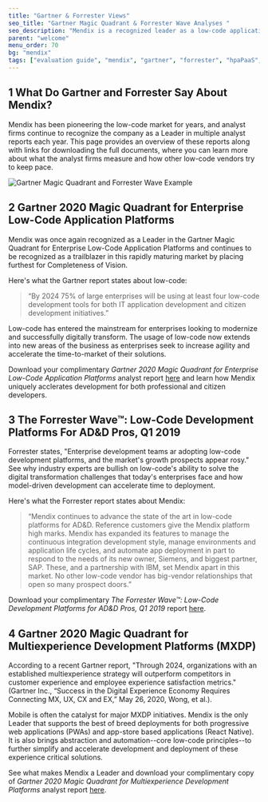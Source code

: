 ```yaml
---
title: "Gartner & Forrester Views"
seo_title: "Gartner Magic Quadrant & Forrester Wave Analyses "
seo_description: "Mendix is a recognized leader as a low-code application development platform by analysts Gartner & Forrester. Visit to learn why."
parent: "welcome"
menu_order: 70
bg: "mendix"
tags: ["evaluation guide", "mendix", "gartner", "forrester", "hpaPaaS", "low-code", "app", LCAP, MXDP, multiexperience]
---
```


## 1 What Do Gartner and Forrester Say About Mendix?

Mendix has been pioneering the low-code market for years, and analyst firms continue to recognize the company as a Leader in multiple analyst reports each year. This page provides an overview of these reports along with links for downloading the full documents, where you can learn more about what the analyst firms measure and how other low-code vendors try to keep pace.

![Gartner Magic Quadrant and Forrester Wave Example](attachments/magic-quadrants.png)

## 2 Gartner 2020 Magic Quadrant for Enterprise Low-Code Application Platforms

Mendix was once again recognized as a Leader in the Gartner Magic Quadrant for Enterprise Low-Code Application Platforms and continues to be recognized as a trailblazer in this rapidly maturing market by placing furthest for Completeness of Vision.

Here's what the Gartner report states about low-code:
<blockquote><p> “By 2024 75% of large enterprises will be using at least four low-code development tools for both IT application development and citizen development initiatives.”</p></blockquote>

Low-code has entered the mainstream for enterprises looking to modernize and successfully digitally transform. The usage of low-code now extends into new areas of the business as enterprises seek to increase agility and accelerate the time-to-market of their solutions.

Download your complimentary *Gartner 2020 Magic Quadrant for Enterprise Low-Code Application Platforms* analyst report [here](https://www.mendix.com/resources/gartner-magic-quadrant-for-low-code-application-platforms/) and learn how Mendix uniquely acclerates development for both professional and citizen developers.

## 3 The Forrester Wave™: Low-Code Development Platforms For AD&D Pros, Q1 2019

Forrester states, "Enterprise development teams ar adopting low-code development platforms, and the market's growth prospects appear rosy." See why industry experts are bullish on low-code's ability to solve the digital transformation challenges that today's enterprises face and how model-driven development can accelerate time to deployment. 

Here's what the Forrester report states about Mendix:<blockquote><p>“Mendix continues to advance the state of the art in low-code platforms for AD&D. Reference customers give the Mendix platform high marks. Mendix has expanded its features to manage the continuous integration development style, manage environments and application life cycles, and automate app deployment in part to respond to the needs of its new owner, Siemens, and biggest partner, SAP. These, and a partnership with IBM, set Mendix apart in this market. No other low-code vendor has big-vendor relationships that open so many prospect doors.”</blockquote></p>

Download your complimentary *The Forrester Wave™: Low-Code Development Platforms for AD&D Pros, Q1 2019* report [here](https://www.mendix.com/resources/forrester-low-code-platform-wave/).

## 4 Gartner 2020 Magic Quadrant for Multiexperience Development Platforms (MXDP)

According to a recent Gartner report, "Through 2024, organizations with an established multiexperience strategy will outperform competitors in customer experience and employee experience satisfaction metrics." (Gartner Inc., “Success in the Digital Experience Economy Requires Connecting MX, UX, CX and EX,” May 26, 2020, Wong, et al.).

Mobile is often the catalyst for major MXDP initiatives. Mendix is the only Leader that supports the best of breed deployments for both progressive web applications (PWAs) and app-store based applications (React Native). It is also brings abstraction and automation--core low-code principles--to further simplify and accelerate development and deployment of these experience critical solutions.

See what makes Mendix a Leader and download your complimentary copy of *Gartner 2020 Magic Quadrant for Multiexperience Development Platforms* analyst report [here](https://www.mendix.com/resources/gartner-2020-mq-for-multiexperience-development-platforms/).

